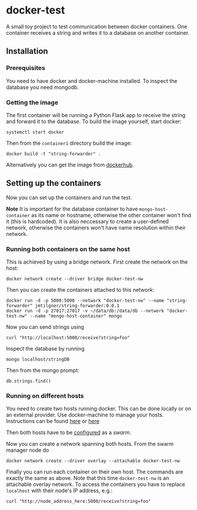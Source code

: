 # docker-test
A small toy project to test communication between docker containers. One container receives a string and writes it to a database on another container.

## Installation

### Prerequisites
You need to have docker and docker-machine installed. To inspect the database you need mongodb.

### Getting the image 
The first container will be running a Python Flask app to receive the string and forward it to the database. To build the image yourself, start docker:
```
systemctl start docker
```
Then from the `container1` directory build the image:
```
docker build -t "string-forwarder" .
```
Alternatively you can get the image from [dockerhub](https://hub.docker.com/r/jmtilgner/string-forwarder).

## Setting up the containers
Now you can set up the containers and run the test.

**Note** It is important for the database container to have `mongo-host-container` as its name or hostname, otherwise the other container won't find it (this is hardcoded). It is also neccessary to create a user-defined network, otherwise the containers won't have name resolution within their network.

### Running both containers on the same host
This is achieved by using a bridge network. First create the network on the host:
```
docker network create --driver bridge docker-test-nw
```
Then you can create the containers attached to this network:
```
docker run -d -p 5000:5000 --network "docker-test-nw" --name "string-forwarder" jmtilgner/string-forwarder:0.0.1
docker run -d -p 27017:27017 -v ~/data/db:/data/db --network "docker-test-nw" --name "mongo-host-container" mongo
```
Now you can send strings using
```
curl "http://localhost:5000/receive?string=foo"
``` 
Inspect the database by running
```
mongo localhost/stringDB
```
Then from the mongo prompt:
```
db.strings.find()
```

### Running on different hosts
You need to create two hosts running docker. This can be done locally or on an external provider. Use docker-machine to manage your hosts. Instructions can be found [here](https://blog.codeship.com/docker-machine-compose-and-swarm-how-they-work-together/) or [here](https://docs.docker.com/machine/examples/ocean/)

Then both hosts have to be [configured](https://www.digitalocean.com/community/tutorials/how-to-create-a-cluster-of-docker-containers-with-docker-swarm-and-digitalocean-on-ubuntu-16-04) as a _swarm_.

Now you can create a network spanning both hosts. From the swarm manager node do
```
docker network create --driver overlay --attachable docker-test-nw
```

Finally you can run each container on their own host. The commands are exactly the same as above. Note that this time `docker-test-nw` is an attachable overlay network. To access the containers you have to replace `localhost` with their node's IP address, e.g.:
```
curl "http://node_address_here:5000/receive?string=foo"
```

